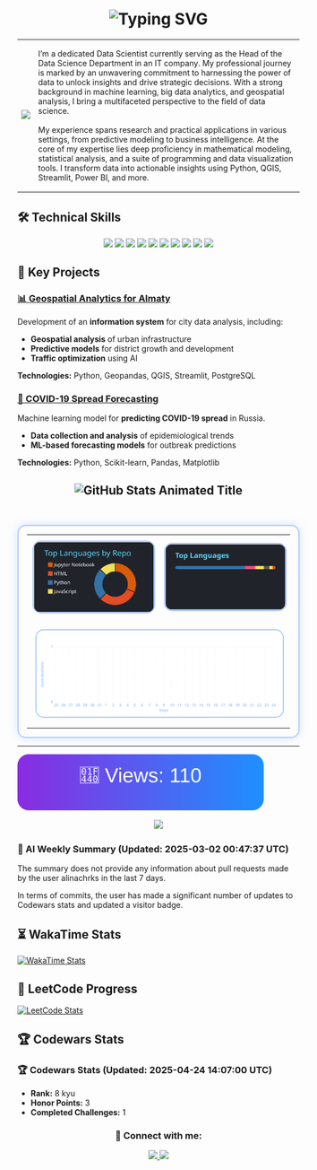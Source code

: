 <h1 align="center">
  <img src="https://readme-typing-svg.herokuapp.com?font=Fira+Code&size=25&pause=1000&color=F7A41D&width=435&lines=Data+Scientist;ML+Researcher;GIS+Analytics;Big+Data+Specialist" alt="Typing SVG" />
</h1>

<table>
  <tr>
    <td>
      <p align="left">
        <img src="https://user-images.githubusercontent.com/74038190/229223263-cf2e4b07-2615-4f87-9c38-e37600f8381a.gif" width="250px" />
      </p>
    </td>
    <td>
      <p align="left">
        I’m a dedicated Data Scientist currently serving as the Head of the Data Science Department in an IT company. My professional journey is marked by an unwavering commitment to harnessing the power of data to unlock insights and drive strategic decisions. With a strong background in machine learning, big data analytics, and geospatial analysis, I bring a multifaceted perspective to the field of data science.
        <br><br>
        My experience spans research and practical applications in various settings, from predictive modeling to business intelligence. At the core of my expertise lies deep proficiency in mathematical modeling, statistical analysis, and a suite of programming and data visualization tools. I transform data into actionable insights using Python, QGIS, Streamlit, Power BI, and more.
      </p>
    </td>
  </tr>
</table>


## 🛠 Technical Skills

<p align="center">
  <a href="https://www.python.org/" target="_blank"><img src="https://skillicons.dev/icons?i=python" /></a>
  <a href="https://www.tensorflow.org/" target="_blank"><img src="https://skillicons.dev/icons?i=tensorflow" /></a>
  <a href="https://pytorch.org/" target="_blank"><img src="https://skillicons.dev/icons?i=pytorch" /></a>
  <a href="https://scikit-learn.org/" target="_blank"><img src="https://skillicons.dev/icons?i=scikitlearn" /></a>
  <a href="https://www.postgresql.org/" target="_blank"><img src="https://skillicons.dev/icons?i=postgresql" /></a>
  <a href="https://www.mysql.com/" target="_blank"><img src="https://skillicons.dev/icons?i=mysql" /></a>
  <a href="https://www.mongodb.com/" target="_blank"><img src="https://skillicons.dev/icons?i=mongodb" /></a>
  <a href="https://www.docker.com/" target="_blank"><img src="https://skillicons.dev/icons?i=docker" /></a>
  <a href="https://git-scm.com/" target="_blank"><img src="https://skillicons.dev/icons?i=git" /></a>
  <a href="https://www.linux.org/" target="_blank"><img src="https://skillicons.dev/icons?i=linux" /></a>
</p>




## 📌 Key Projects

### [📊 Geospatial Analytics for Almaty](https://deep-analytics.smartalmaty.kz/)
Development of an **information system** for city data analysis, including:
- **Geospatial analysis** of urban infrastructure
- **Predictive models** for district growth and development
- **Traffic optimization** using AI

**Technologies:** Python, Geopandas, QGIS, Streamlit, PostgreSQL

### [🦠 COVID-19 Spread Forecasting](https://github.com/alinachrks/covid19-modeling)
Machine learning model for **predicting COVID-19 spread** in Russia.
- **Data collection and analysis** of epidemiological trends
- **ML-based forecasting models** for outbreak predictions

**Technologies:** Python, Scikit-learn, Pandas, Matplotlib




<h2 align="center">
  <img src="https://readme-typing-svg.herokuapp.com?font=Fira+Code&size=28&pause=1000&color=A9C9FF&width=500&center=true&vCenter=true&lines=%F0%9F%93%88+GitHub+Stats+%F0%9F%93%88" 
  alt="GitHub Stats Animated Title" />
</h2>

<br>
<table align="center" style="border: 2px solid #A9C9FF; border-radius: 15px; padding: 15px; box-shadow: 0px 0px 15px rgba(169, 201, 255, 0.5);">
  <tr>
    <td align="center" style="padding: 10px;">
      <a href="https://github.com/alinachrks">
        <img width=400 src="https://github.com/alinachrks/alinachrks/raw/output/stats.svg" 
        alt="Repos Per Language" title="Languages used in repositories (excluding Jupyter Notebook)"
        style="border: 2px solid #A9C9FF; border-radius: 15px; transition: transform 0.3s ease-in-out;"
        onmouseover="this.style.transform='scale(1.05)';"
        onmouseout="this.style.transform='scale(1)';"/>
      </a>
    </td>
    <td align="center" style="padding: 10px;">
      <a href="https://github.com/alinachrks">
        <img width=400 src="https://github.com/alinachrks/alinachrks/raw/output/top-langs.svg" 
        alt="Top Languages" title="Most frequently used languages"
        style="border: 2px solid #A9C9FF; border-radius: 15px; transition: transform 0.3s ease-in-out;"
        onmouseover="this.style.transform='scale(1.05)';"
        onmouseout="this.style.transform='scale(1)';"/>
      </a>
    </td>
  </tr>
  <tr>
    <td colspan="2" align="center" style="padding: 15px;">
      <a href="https://github.com/alinachrks">
        <img width=900 src="https://github.com/alinachrks/alinachrks/raw/output/activity-graph.svg" 
        alt="GitHub Activity Graph" title="Your contributions over time"
        style="border: 2px solid #A9C9FF; border-radius: 15px; transition: transform 0.3s ease-in-out;"
        onmouseover="this.style.transform='scale(1.02)';"
        onmouseout="this.style.transform='scale(1)';"/>
      </a>
    </td>
  </tr>
</table>



---
![Visitor Badge](https://github.com/alinachrks/alinachrks/raw/main/visitor_badge.svg)


<p align="center">
  <img src="https://quotes-github-readme.vercel.app/api?type=horizontal&theme=github_dark" />
</p>




<!-- START_AI_SUMMARY -->
### 🧠 AI Weekly Summary (Updated: 2025-03-02 00:47:37 UTC)

The summary does not provide any information about pull requests made by the user alinachrks in the last 7 days. 

In terms of commits, the user has made a significant number of updates to Codewars stats and updated a visitor badge.
<!-- END_AI_SUMMARY -->




## ⏳ WakaTime Stats

[![WakaTime Stats](https://github-readme-stats.vercel.app/api/wakatime?username=cap_hamster&layout=compact&theme=react&border_radius=10)](https://wakatime.com/@cap_hamster)



## 🚀 LeetCode Progress
[![LeetCode Stats](https://leetcard.jacoblin.cool/alinachrks?theme=dark&font=Karma&ext=heatmap)](https://leetcode.com/u/alinachrks/)



## 🏆 Codewars Stats
<!-- START_CODEWARS_STATS -->
### 🏆 Codewars Stats (Updated: 2025-04-24 14:07:00 UTC)

- **Rank:** 8 kyu
- **Honor Points:** 3
- **Completed Challenges:** 1
<!-- END_CODEWARS_STATS -->



<h3 align="center">🔗 Connect with me:</h3>
<p align="center">
  <a href="https://www.linkedin.com/in/alinacherkas/">
    <img src="https://img.shields.io/badge/LinkedIn-0077B5?style=for-the-badge&logo=linkedin&logoColor=white"/>
  </a>
  <a href="mailto:youremail@example.com">
    <img src="https://img.shields.io/badge/Email-D14836?style=for-the-badge&logo=gmail&logoColor=white"/>
  </a>
</p>

